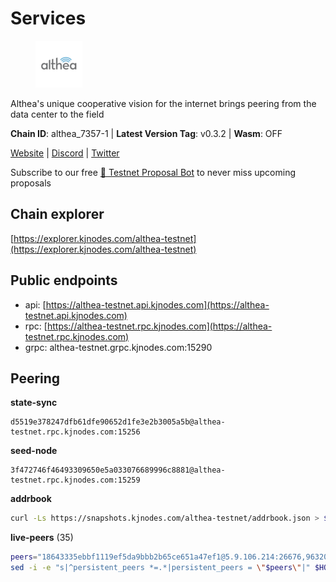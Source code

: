 # Services

<figure><img src="https://raw.githubusercontent.com/kj89/cosmos-images/main/logos/althea.png" alt=""><figcaption></figcaption></figure>

Althea's unique cooperative vision for the internet  brings peering from the data center to the field

**Chain ID**: althea_7357-1 | **Latest Version Tag**: v0.3.2 | **Wasm**: OFF

[Website](https://www.althea.net) | [Discord](https://discord.gg/ZTKWfpDs) | [Twitter](https://twitter.com/altheanetwork)



Subscribe to our free [🤖 Testnet Proposal Bot](https://t.me/kjnodes_testnet_proposal_bot) to never miss upcoming proposals


## Chain explorer
[https://explorer.kjnodes.com/althea-testnet](https://explorer.kjnodes.com/althea-testnet)

## Public endpoints

* api: [https://althea-testnet.api.kjnodes.com](https://althea-testnet.api.kjnodes.com)
* rpc: [https://althea-testnet.rpc.kjnodes.com](https://althea-testnet.rpc.kjnodes.com)
* grpc: althea-testnet.grpc.kjnodes.com:15290

## Peering

**state-sync**

```text
d5519e378247dfb61dfe90652d1fe3e2b3005a5b@althea-testnet.rpc.kjnodes.com:15256
```

**seed-node**

```text
3f472746f46493309650e5a033076689996c8881@althea-testnet.rpc.kjnodes.com:15259
```

**addrbook**
```bash
curl -Ls https://snapshots.kjnodes.com/althea-testnet/addrbook.json > $HOME/.althea/config/addrbook.json
```

**live-peers** (35)
```bash
peers="18643335ebbf1119ef5da9bbb2b65ce651a47ef1@5.9.106.214:26676,96320aaab7794933fddbc2bb101e54b8697c58e7@141.95.65.26:26656,31e4e58aed75f099eb5b71fd9fd48b48e4bf721a@5.75.170.207:26656,ccc09b0fb3c5f6b2dc826a6896bf43b099921bdb@207.180.253.242:26656,6d97969912514e3583dee8e0cca15a383adbde6c@213.246.57.175:26656,0037b2dc30933fa5c027a83be39f0061253ff83b@5.189.157.140:26656,ff3fe47b494b0bf3dedf2d47dc9acf0e2ba3b7ae@65.108.43.113:52656,79d18c52d35ddd204f61e9be8aa3c7b35d75cab7@65.108.139.20:26656,695f6de1a39a5f189015a50ef5f9df144a76b4d8@65.108.233.102:36656,5b6c6d679904ded86d36397e8ea583c122f5ddbd@144.91.102.95:26656,c215cf295b05c1338fdf5070a7b2abde873f5a88@95.217.40.230:26656,0d4220d2bbda711183a8db6f45c26b1541fa0d6a@65.109.116.204:21856,90d692d481c1c4739ba8a7045b5552fa8d410901@88.99.164.158:17886,76932bbeb29836c6405329c21358d051ef6e33a3@65.109.65.163:21856,17edf24237b1c2b5b196d344761f964407d05862@65.108.233.109:12456,1d9a103d1e24c590bdfb577537eddd19a322f886@65.109.92.240:17886,6c3d7683bf40a521b7c22391fd6c989b46a2e0e2@78.46.106.75:27656,0aac1fc75b4a613f6bb7d15c6250350d478227a6@66.45.231.30:11144,c1ad743c152d67dea9df71e3de2024cddd57c0cb@31.220.84.183:26656,8af3c5f2e975150cbf2d57bea182c2ca0fb808d2@65.21.237.170:10456,c5f4a56c4f1ba1cf3d4f8d787eb0f90d9cb963ec@65.109.34.133:61056,cd71580f8ab4af6beeaf867702a86ca6f9331f71@65.19.136.133:23296,11e8f38e3c5601e4ab2333d5a5bbb108a39b8e1c@159.69.110.238:26656,fd54b3d5e49c047dae61ca3a8e430f500eab783c@65.109.92.148:26656,70caf9545f6fd67f2561964b0a69bf36ba6f81d4@5.161.205.63:26656,975393744d620d9dcb8dfd21c0282a6285766523@176.57.184.215:26656,f6e3f995ba1c3ceed8bd556d9a23d2922d98a9a6@66.172.36.136:14656,24ae39234e1ceddc1585af9be8a6484edac79123@49.12.123.97:26656,13747f1f9960d19b72610cf7b59c2ec6d4eca27f@116.96.47.195:52656,4f5eb5164329a61fc898ac75849ae873c8e539c9@66.172.36.135:14656,937dcf8c45b7c64e5188a7036427f2ce86383035@95.165.89.222:24126,c831cd6ac278ab971eca94dda0c29191e8f39036@138.201.135.123:26656,c6e1ed7117cd56036cc51835945d155e9c474c01@144.76.17.123:26656,4ff3241de49fa01129b3fe38b3aeefc699f07cc7@42.119.159.212:26656,706f4ef87ae9c3b83fb48dcae1b10255f8f7dfa4@116.202.227.117:52656"
sed -i -e "s|^persistent_peers *=.*|persistent_peers = \"$peers\"|" $HOME/.althea/config/config.toml
```
